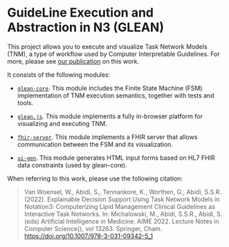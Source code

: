 # GuideLine Execution and Abstraction in N3 (GLEAN)

This project allows you to execute and visualize Task Network Models (TNM), a type of workflow used by Computer Interpretable Guidelines. For more, please see [our publication](https://doi.org/10.1007/978-3-031-09342-5_1) on this work.

It consists of the following modules:

- [`glean-core`](glean-core). This module includes the Finite State Machine (FSM) implementation of TNM execution semantics, together with tests and tools.

- [`glean.js`](glean-js). This module implements a fully in-browser platform for visualizing and executing TNM.

- [`fhir-server`](fhir-server). This module implements a FHIR server that allows communication between the FSM and its visualization.

- [`ui-gen`](ui-gen). This module generates HTML input forms based on HL7 FHIR data constraints (used by glean-core). 

When referring to this work, please use the following citation:

> Van Woensel, W., Abidi, S., Tennankore, K., Worthen, G., Abidi, S.S.R. (2022). Explainable Decision Support Using Task Network Models in Notation3: Computerizing Lipid Management Clinical Guidelines as Interactive Task Networks. In: Michalowski, M., Abidi, S.S.R., Abidi, S. (eds) Artificial Intelligence in Medicine. AIME 2022. Lecture Notes in Computer Science(), vol 13263. Springer, Cham. https://doi.org/10.1007/978-3-031-09342-5_1
